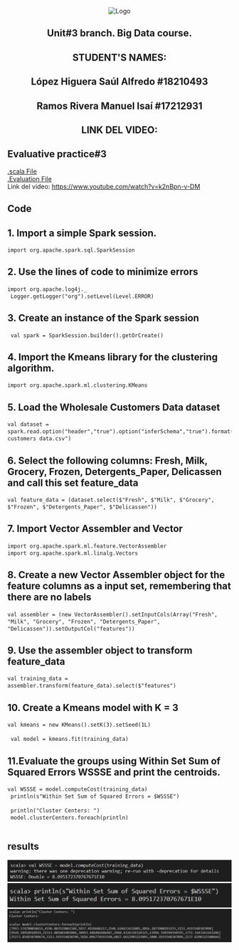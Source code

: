 <p align="center">
    <img alt="Logo" src="https://www.tijuana.tecnm.mx/wp-content/uploads/2021/08/liston-de-logos-oficiales-educacion-tecnm-FEB-2021.jpg" width=850 height=250>
</p>
<H2><p align="center">Unit#3 branch. Big Data course.</p></H2>
<H2><p align="Center">STUDENT'S NAMES: </p></H2>

<H2><p align="Center">López Higuera Saúl Alfredo #18210493</p></H2>

<H2><p align="Center">Ramos Rivera Manuel Isaí #17212931</p></H2>
<H2><p align="Center">LINK DEL VIDEO: </p></H2>

## Evaluative practice#3
[.scala File](https://github.com/Saul12344/datos-masivos/blob/unit-3/evaluation%20practice/Evaluation3.scala)  
[.Evaluation File](https://github.com/Saul12344/datos-masivos/blob/unit-3/evaluation%20practice/readme.md)  
Link del video: https://www.youtube.com/watch?v=k2nBpn-v-DM

## Code
   ## 1. Import a simple Spark session.
~~~
import org.apache.spark.sql.SparkSession
~~~
   ## 2. Use the lines of code to minimize errors
   ~~~
   import org.apache.log4j._
    Logger.getLogger("org").setLevel(Level.ERROR)
~~~
   ## 3. Create an instance of the Spark session
  ~~~ 
   val spark = SparkSession.builder().getOrCreate()
~~~
  ## 4. Import the Kmeans library for the clustering algorithm.
   ~~~
   import org.apache.spark.ml.clustering.KMeans
~~~
   ## 5. Load the Wholesale Customers Data dataset
   ~~~ 
   val dataset = spark.read.option("header","true").option("inferSchema","true").format("csv").load("Wholesale customers data.csv")
~~~
  ## 6. Select the following columns: Fresh, Milk, Grocery, Frozen, Detergents_Paper, Delicassen and call this set feature_data
   ~~~
   val feature_data = (dataset.select($"Fresh", $"Milk", $"Grocery", $"Frozen", $"Detergents_Paper", $"Delicassen"))
~~~
   ## 7. Import Vector Assembler and Vector
   ~~~
   import org.apache.spark.ml.feature.VectorAssembler
   import org.apache.spark.ml.linalg.Vectors
~~~
   ## 8. Create a new Vector Assembler object for the feature columns as a input set, remembering that there are no labels
   ~~~
   val assembler = (new VectorAssembler().setInputCols(Array("Fresh", "Milk", "Grocery", "Frozen", "Detergents_Paper", "Delicassen")).setOutputCol("features"))
~~~
   ## 9. Use the assembler object to transform feature_data
   ~~~
   val training_data = assembler.transform(feature_data).select($"features")
~~~
   ## 10. Create a Kmeans model with K = 3
   ~~~
   val kmeans = new KMeans().setK(3).setSeed(1L)

    val model = kmeans.fit(training_data)
~~~
## 11.Evaluate the groups using Within Set Sum of Squared Errors WSSSE and print the centroids.
   ~~~
   val WSSSE = model.computeCost(training_data)
    println(s"Within Set Sum of Squared Errors = $WSSSE")

    println("Cluster Centers: ")
    model.clusterCenters.foreach(println)
    
   ~~~
   ## results
<img alt="Logo" src="https://github.com/Saul12344/datos-masivos/blob/unit-3/Img/1.PNG">
<img alt="Logo" src="https://github.com/Saul12344/datos-masivos/blob/unit-3/Img/2.PNG">
<img alt="Logo" src="https://github.com/Saul12344/datos-masivos/blob/unit-3/Img/3.PNG">
